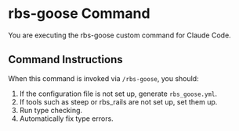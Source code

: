 rbs-goose Command
=================

You are executing the rbs-goose custom command for Claude Code.

## Command Instructions

When this command is invoked via `/rbs-goose`, you should:

1. If the configuration file is not set up, generate `rbs_goose.yml`.
2. If tools such as steep or rbs_rails are not set up, set them up.
3. Run type checking.
4. Automatically fix type errors.
